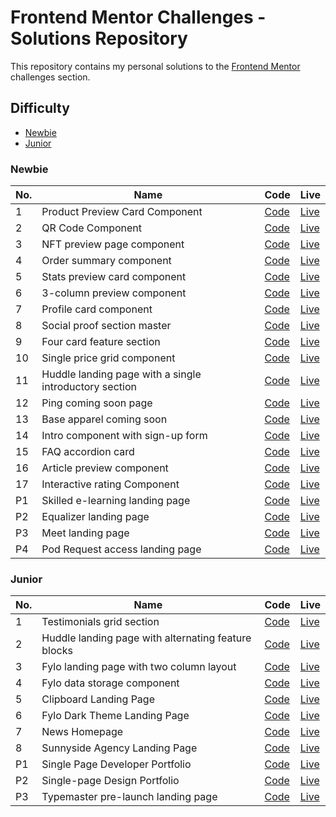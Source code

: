 # Frontend Mentor Challenges - Solutions Repository

This repository contains my personal solutions to the [Frontend Mentor](https://www.frontendmentor.io/) challenges section.

## Difficulty
- [Newbie ](#newbie)
- [Junior](#junior)

### Newbie
No.|  Name  |  Code  | Live | 
|--- | --- | --- | ---|
|1|Product Preview Card Component | [Code](https://github.com/vidhitvarma/Frontend-Mentor-Projects/tree/main/product-preview-card-component-main) | [Live](https://product-preview-card-vivarma.netlify.app/)|
|2|QR Code Component|[Code](https://github.com/vidhitvarma/Frontend-Mentor-Projects/tree/main/qr-code-component-main)|[Live](https://qr-code-component-vivarma.netlify.app/)|
|3|NFT preview page component|[Code](https://github.com/vidhitvarma/Frontend-Mentor-Projects/tree/main/nft-preview-card-component-main)|[Live](https://nft-preview-page-vivarma.netlify.app/)|
|4|Order summary component| [Code](https://github.com/vidhitvarma/Frontend-Mentor-Projects/tree/main/order-summary-component-main)| [Live](https://order-summary-vivarma.netlify.app/) |
|5|Stats preview card component| [Code](https://github.com/vidhitvarma/Frontend-Mentor-Projects/tree/main/stats-preview-card-component-main)| [Live](https://stats-preview-card-vivarma.netlify.app/) |
|6|3-column preview component| [Code](https://github.com/vidhitvarma/Frontend-Mentor-Projects/tree/main/3-column-preview-card-component-main)| [Live](https://3-column-preview-vivarma.netlify.app/) |
|7|Profile card component| [Code](https://github.com/vidhitvarma/Frontend-Mentor-Projects/tree/main/profile-card-component-main)| [Live](https://profile-card-component-vivarma.netlify.app/)|
|8|Social proof section master|[Code](https://github.com/vidhitvarma/Frontend-Mentor-Projects/tree/main/social-proof-section-master)|[Live](https://social-proof-section-vivarma.netlify.app/)|
|9|Four card feature section | [Code](https://github.com/vidhitvarma/Frontend-Mentor-Projects/tree/main/four-card-feature-section-master)| [Live](https://four-card-feature-vivarma.netlify.app/)|
|10|Single price grid component| [Code](https://github.com/vidhitvarma/Frontend-Mentor-Projects/tree/main/single-price-grid-component-master)| [Live](https://single-price-grid-vivarma.netlify.app/)|
|11|Huddle landing page with a single introductory section| [Code](https://github.com/vidhitvarma/Frontend-Mentor-Projects/tree/main/huddle-landing-page-with-single-introductory-section-master)|[Live](https://huddle-single-intro-vivarma.netlify.app/)|
|12|Ping coming soon page| [Code](https://github.com/vidhitvarma/Frontend-Mentor-Projects/tree/main/ping-coming-soon-page-master)|[Live](https://ping-single-coming-soon-vivarma.netlify.app/)|
|13| Base apparel coming soon|[Code](https://github.com/vidhitvarma/Frontend-Mentor-Projects/tree/main/base-apparel-coming-soon-master)|[Live](https://base-apparel-vivarma.netlify.app/)|
|14|Intro component with sign-up form|[Code](https://github.com/vidhitvarma/Frontend-Mentor-Projects/tree/main/intro-component-with-signup-form-master)|[Live](https://intro-component-form-vivarma.netlify.app/)|
|15|FAQ accordion card|[Code](https://github.com/vidhitvarma/Frontend-Mentor-Projects/tree/main/faq-accordion-card-main)|[Live](https://faq-accordion-vivarma.netlify.app/)|
|16|Article preview component|[Code](https://github.com/vidhitvarma/Frontend-Mentor-Projects/tree/main/article-preview-component-master)|[Live](https://article-preview-component-vivarma.netlify.app/)|
|17|Interactive rating Component|[Code](https://github.com/vidhitvarma/Frontend-Mentor-Projects/tree/main/interactive-rating-component-main)|[Live](https://interactive-rating-vivarma.netlify.app/)|
|P1|Skilled e-learning landing page|[Code](https://github.com/vidhitvarma/Frontend-Mentor-Projects/tree/main/skilled-elearning-landing-page)|[Live](https://skilled-elearning-app-vivarma.netlify.app/)|
|P2|Equalizer landing page|[Code](https://github.com/vidhitvarma/Frontend-Mentor-Projects/tree/main/equalizer-landing-page)|[Live](https://equalizer-landing-page-vivarma.netlify.app/)|
|P3|Meet landing page|[Code](https://github.com/vidhitvarma/Frontend-Mentor-Projects/tree/main/meet-landing-page)|[Live](https://meet-landing-page-vivarma.netlify.app/)|
|P4|Pod Request access landing page|[Code](https://github.com/vidhitvarma/Frontend-Mentor-Projects/tree/main/pod-request-access-landing-page)|[Live](https://pod-request-access-page-vivarma.netlify.app/)|


### Junior
|No.|  Name  |  Code  | Live |
| --- | --- | --- | ---|
|1|Testimonials grid section|[Code](https://github.com/vidhitvarma/Frontend-Mentor-Projects/tree/main/testimonials-grid-section-main)|[Live](https://testimonials-grid-vivarma.netlify.app/)|
|2|Huddle landing page with alternating feature blocks|[Code](https://github.com/vidhitvarma/Frontend-Mentor-Projects/tree/main/huddle-landing-page-with-alternating-feature-blocks-master)|[Live](https://huddle-landing-page-alt-vivarma.netlify.app/)|
|3| Fylo landing  page with two column layout| [Code](https://github.com/vidhitvarma/Frontend-Mentor-Projects/tree/main/fylo-landing-page-with-two-column-layout-master)|[Live](https://fylo-landing-page-two-col-vivarma.netlify.app/)|
|4| Fylo data storage component | [Code](https://github.com/vidhitvarma/Frontend-Mentor-Projects/tree/main/fylo-data-storage-component-master)| [Live](https://fylo-data-storage-component-vivarma.netlify.app/)|
|5| Clipboard Landing Page| [Code](https://github.com/vidhitvarma/Frontend-Mentor-Projects/tree/main/clipboard-landing-page-master)| [Live](https://clipboard-landing-page-vivarma.netlify.app/)|
|6| Fylo Dark Theme Landing Page|[Code](https://github.com/vidhitvarma/Frontend-Mentor-Projects/tree/main/fylo-dark-theme-landing-page-master)|[Live](https://fylo-dark-theme-page-vivarma.netlify.app/)|
|7| News Homepage| [Code](https://github.com/vidhitvarma/Frontend-Mentor-Projects/tree/main/news-homepage-main)|[Live](https://news-home-page-vivarma.netlify.app/)|
|8| Sunnyside Agency Landing Page| [Code](https://github.com/vidhitvarma/Frontend-Mentor-Projects/tree/main/sunnyside-agency-landing-page-main)|[Live](https://sunnyside-agency-page-vivarma.netlify.app/)|
|P1| Single Page Developer Portfolio | [Code](https://github.com/vidhitvarma/Frontend-Mentor-Projects/tree/main/single-page-developer-portfolio)|[Live](https://single-page-dev-portfolio-vivarma.netlify.app/)|
|P2| Single-page Design Portfolio| [Code](https://github.com/vidhitvarma/Frontend-Mentor-Projects/tree/main/single-page-design-portfolio) | [Live](https://single-page-design-portfolio-vivarma.netlify.app/) |
|P3| Typemaster pre-launch landing page| [Code](https://github.com/vidhitvarma/Frontend-Mentor-Projects/tree/main/typemaster-pre-launch-landing-page) | [Live](https://typemaster-pre-launch-page-vivarma.netlify.app/) |
